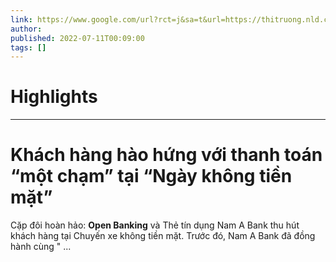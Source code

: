```yaml
---
link: https://www.google.com/url?rct=j&sa=t&url=https://thitruong.nld.com.vn/vnmoney/khach-hang-hao-hung-voi-thanh-toan-mot-cham-tai-ngay-khong-tien-mat-20220711095441464.htm&ct=ga&cd=CAIyHzVmNjkxZDEzNTU2NWU1MTc6Y29tLmJyOnB0OkJSOkw&usg=AOvVaw03m0rZ9Ig_yxrmooZrlXnB
author:  
published: 2022-07-11T00:09:00
tags: []
---
```

# Highlights


---
# Khách hàng hào hứng với thanh toán “một chạm” tại “Ngày không tiền mặt”
Cặp đôi hoàn hảo: **Open Banking** và Thẻ tín dụng Nam A Bank thu hút khách hàng tại Chuyến xe không tiền mặt. Trước đó, Nam A Bank đã đồng hành cùng " ...